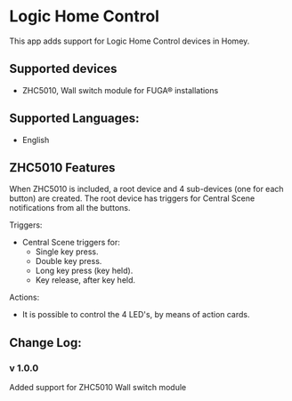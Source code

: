 
# Logic Home Control

This app adds support for Logic Home Control devices in Homey.

## Supported devices
* ZHC5010, Wall switch module for FUGA® installations

## Supported Languages:
* English

## ZHC5010 Features

When ZHC5010 is included, a root device and 4 sub-devices (one for each button) are created.
The root device has triggers for Central Scene notifications from all the buttons.

Triggers:
* Central Scene triggers for:
  * Single key press.
  * Double key press.
  * Long key press (key held).
  * Key release, after key held.
  
 Actions:
 * It is possible to control the 4 LED's, by means of action cards.

## Change Log:
### v 1.0.0
Added support for ZHC5010 Wall switch module
